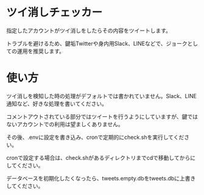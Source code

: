 # ツイ消しチェッカー
指定したアカウントがツイ消しをしたらその内容をツイートします。

トラブルを避けるため、鍵垢Twitterや身内用Slack、LINEなどで、ジョークとしての運用を推奨します。

# 使い方
ツイ消しを検知した時の処理がデフォルトでは書かれていません。Slack、LINE通知など、好きな処理を書いてください。

コメントアウトされている部分ではツイートを行うようにしていますが、鍵ではないアカウントでの利用は望ましくありません。

その後、.envに設定を書き込み、cronで定期的にcheck.shを実行してください。

cronで設定する場合は、check.shがあるディレクトリまでcdで移動してからにしてください。

データベースを初期化したくなったら、tweets.empty.dbをtweets.dbに上書きしてください。
